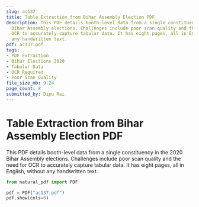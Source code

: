 ```yaml
---
slug: ac137
title: Table Extraction from Bihar Assembly Election PDF
description: This PDF details booth-level data from a single constituency in the 2020
  Bihar Assembly elections. Challenges include poor scan quality and the need for
  OCR to accurately capture tabular data. It has eight pages, all in English, without
  any handwritten text.
pdf: ac137.pdf
tags:
- PDF Extraction
- Bihar Elections 2020
- Tabular Data
- OCR Required
- Poor Scan Quality
file_size_mb: 9.24
page_count: 8
submitted_by: Dipu Rai
---
```

# Table Extraction from Bihar Assembly Election PDF

This PDF details booth-level data from a single constituency in the 2020 Bihar Assembly elections. Challenges include poor scan quality and the need for OCR to accurately capture tabular data. It has eight pages, all in English, without any handwritten text.

```python
from natural_pdf import PDF

pdf = PDF("ac137.pdf")
pdf.show(cols=6)
```